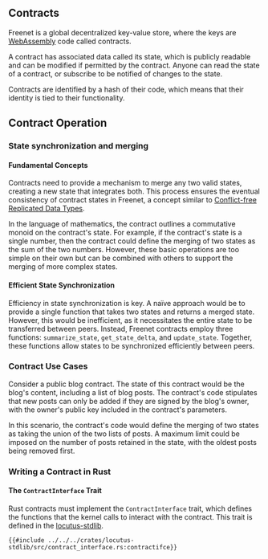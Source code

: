 ## Contracts

Freenet is a global decentralized key-value store, where the keys are
[WebAssembly](https://webassembly.org) code called contracts.

A contract has associated data called its state, which is publicly readable and
can be modified if permitted by the contract. Anyone can read the state of a
contract, or subscribe to be notified of changes to the state.

Contracts are identified by a hash of their code, which means that their identity
is tied to their functionality.

<!-- toc -->

## Contract Operation

### State synchronization and merging

#### Fundamental Concepts

Contracts need to provide a mechanism to merge any two valid states, creating a
new state that integrates both. This process ensures the eventual consistency of
contract states in Freenet, a concept similar to [Conflict-free Replicated Data
Types](https://en.wikipedia.org/wiki/Conflict-free_replicated_data_type).

In the language of mathematics, the contract outlines a commutative monoid on
the contract's state. For example, if the contract's state is a single number,
then the contract could define the merging of two states as the sum of the two
numbers. However, these basic operations are too simple on their own but can be
combined with others to support the merging of more complex states.

#### Efficient State Synchronization

Efficiency in state synchronization is key. A naïve approach would be to provide
a single function that takes two states and returns a merged state. However,
this would be inefficient, as it necessitates the entire state to be transferred
between peers. Instead, Freenet contracts employ three functions:
`summarize_state`, `get_state_delta`, and `update_state`. Together, these functions
allow states to be synchronized efficiently between peers.

### Contract Use Cases

Consider a public blog contract. The state of this contract would be the blog's
content, including a list of blog posts. The contract's code stipulates that new
posts can only be added if they are signed by the blog's owner, with the owner's
public key included in the contract's parameters.

In this scenario, the contract's code would define the merging of two states as
taking the union of the two lists of posts. A maximum limit could be imposed on
the number of posts retained in the state, with the oldest posts being removed
first.

### Writing a Contract in Rust

#### The `ContractInterface` Trait

Rust contracts must implement the `ContractInterface` trait, which defines the
functions that the kernel calls to interact with the contract. This trait is
defined in the [locutus-stdlib](https://github.com/freenet/locutus/blob/main/crates/locutus-stdlib/src/contract_interface.rs#L424).

```rust,no_run,noplayground
{{#include ../../../crates/locutus-stdlib/src/contract_interface.rs:contractifce}}
```
